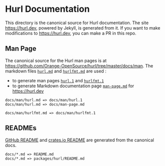 # Hurl Documentation

This directory is the canonical source for Hurl documentation. The site <https://hurl.dev>, powered by Jekyll,
is generated from it. If you want to make modifications to <https://hurl.dev>, you can make a PR
in this repo.

## Man Page

The canonical source for the Hurl man pages is at <https://github.com/Orange-OpenSource/hurl/tree/master/docs/man>.
The markdown files [`hurl.md`] and [`hurlfmt.md`] are used :

- to generate man pages [`hurl.1`] and [`hurlfmt.1`]
- to generate Markdown documentation page [`man-page.md`] for <https://hurl.dev>

```
docs/man/hurl.md => docs/man/hurl.1
docs/man/hurl.md => docs/man-page.md

docs/man/hurlfmt.md => docs/man/hurlfmt.1
```

## READMEs

[GitHub README] and [crates.io README] are generated from the canonical docs.

```
docs/*.md => README.md
docs/*.md => packages/hurl/README.md
```


[`hurl.md`]: https://github.com/Orange-OpenSource/hurl/tree/master/docs/man/hurl.md
[`hurlfmt.md`]: https://github.com/Orange-OpenSource/hurl/tree/master/docs/man/hurlfmt.md
[`hurl.1`]: https://github.com/Orange-OpenSource/hurl/tree/master/docs/man/hurl.1
[`hurlfmt.1`]: https://github.com/Orange-OpenSource/hurl/tree/master/docs/man/hurlfmt.1
[`man-page.md`]: https://github.com/Orange-OpenSource/hurl/blob/master/docs/man-page.md
[GitHub README]: https://github.com/Orange-OpenSource/hurl/blob/master/README.md
[crates.io README]: https://github.com/Orange-OpenSource/hurl/blob/master/packages/hurl/README.md

